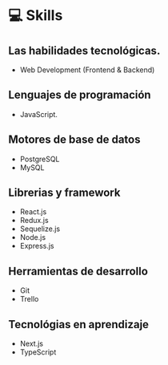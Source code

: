# 💻 Skills

## Las habilidades tecnológicas.

- Web Development (Frontend & Backend)

## Lenguajes de programación
- JavaScript.

## Motores de base de datos
- PostgreSQL
- MySQL
## Librerias y framework
- React.js
- Redux.js
- Sequelize.js
- Node.js
- Express.js

## Herramientas de desarrollo
- Git
- Trello

## Tecnológias en aprendizaje
- Next.js
- TypeScript